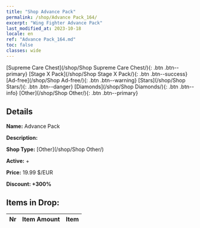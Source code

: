 ```yaml
---
title: "Shop Advance Pack"
permalink: /shop/Advance Pack_164/
excerpt: "Wing Fighter Advance Pack"
last_modified_at: 2023-10-18
locale: en
ref: "Advance Pack_164.md"
toc: false
classes: wide
---
```



  [Supreme Care Chest](/shop/Shop Supreme Care Chest/){: .btn .btn--primary}   [Stage X Pack](/shop/Shop Stage X Pack/){: .btn .btn--success}   [Ad-free](/shop/Shop Ad-free/){: .btn .btn--warning}   [Stars](/shop/Shop Stars/){: .btn .btn--danger}   [Diamonds](/shop/Shop Diamonds/){: .btn .btn--info}   [Other](/shop/Shop Other/){: .btn .btn--primary} 

## Details

 **Name:** Advance Pack 

 **Description:** 

 **Shop Type:** [Other](/shop/Shop Other/)

 **Active:** + 

 **Price:** 19.99 $/EUR 

 **Discount: +300%** 



## Items in Drop:

  |  Nr | Item Amount  |       Item       |
  |:----|:------------:|:-----------------|

